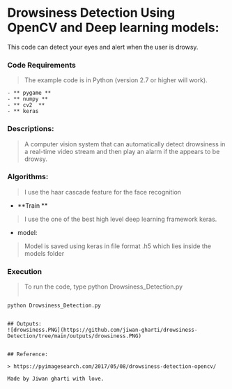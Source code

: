 # Drowsiness Detection Using OpenCV and Deep learning models:
This code can detect your eyes and alert when the user is drowsy.



### Code Requirements
> The example code is in Python (version 2.7 or higher will work).

    - ** pygame **
    - ** numpy **
    - ** cv2  **
    - ** keras


### Descriptions:
> A computer vision system that can automatically detect drowsiness in a real-time video stream and then play an alarm if the appears to be drowsy.

### Algorithms:
> I use the haar cascade feature for the face recognition
* **Train **
> I use the one of the best high level deep learning framework keras.
* model:
> Model is saved using keras in file format .h5 which lies inside the models folder

### Execution
> To run the code, type python Drowsiness_Detection.py
> ``` cmd
    python Drowsiness_Detection.py
  ```

## Outputs:
![drowsiness.PNG](https://github.com/jiwan-gharti/drowsiness-Detection/tree/main/outputs/drowsiness.PNG)


## Reference:

> https://pyimagesearch.com/2017/05/08/drowsiness-detection-opencv/

Made by Jiwan gharti with love.
